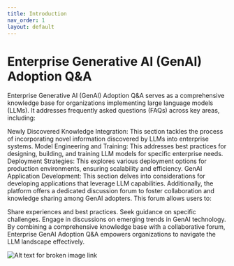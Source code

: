 ```yaml
---
title: Introduction
nav_order: 1
layout: default
---
```


# Enterprise Generative AI (GenAI) Adoption Q&A 


Enterprise Generative AI (GenAI) Adoption Q&A serves as a comprehensive knowledge base for organizations implementing large language models (LLMs). It addresses frequently asked questions (FAQs) across key areas, including:

Newly Discovered Knowledge Integration: This section tackles the process of incorporating novel information discovered by LLMs into enterprise systems.
Model Engineering and Training: This addresses best practices for designing, building, and training LLM models for specific enterprise needs.
Deployment Strategies: This explores various deployment options for production environments, ensuring scalability and efficiency.
GenAI Application Development: This section delves into considerations for developing applications that leverage LLM capabilities.
Additionally, the platform offers a dedicated discussion forum to foster collaboration and knowledge sharing among GenAI adopters. This forum allows users to:

Share experiences and best practices.
Seek guidance on specific challenges.
Engage in discussions on emerging trends in GenAI technology.
By combining a comprehensive knowledge base with a collaborative forum, Enterprise GenAI Adoption Q&A empowers organizations to navigate the LLM landscape effectively.




![Alt text for broken image link]({{site.baseurl}}assets/img/genai_kb.png)

